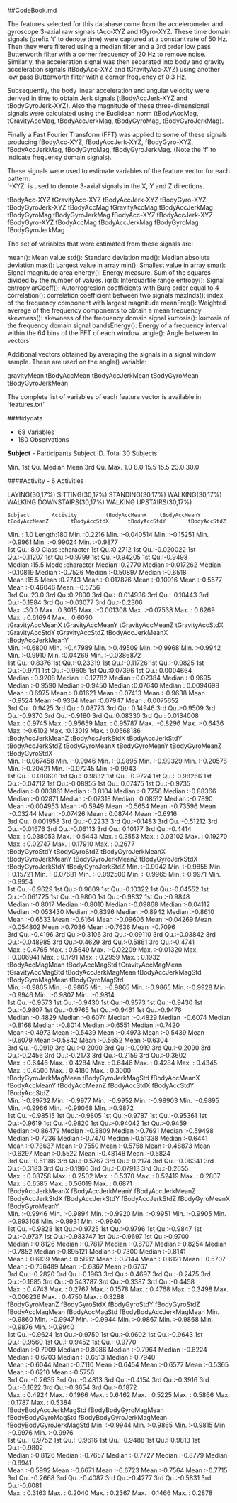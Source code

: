 ##CodeBook.md


The features selected for this database come from the accelerometer and gyroscope 3-axial raw signals tAcc-XYZ and tGyro-XYZ. These time domain signals (prefix 't' to denote time) were captured at a constant rate of 50 Hz. Then they were filtered using a median filter and a 3rd order low pass Butterworth filter with a corner frequency of 20 Hz to remove noise. Similarly, the acceleration signal was then separated into body and gravity acceleration signals (tBodyAcc-XYZ and tGravityAcc-XYZ) using another low pass Butterworth filter with a corner frequency of 0.3 Hz. 

Subsequently, the body linear acceleration and angular velocity were derived in time to obtain Jerk signals (tBodyAccJerk-XYZ and tBodyGyroJerk-XYZ). Also the magnitude of these three-dimensional signals were calculated using the Euclidean norm (tBodyAccMag, tGravityAccMag, tBodyAccJerkMag, tBodyGyroMag, tBodyGyroJerkMag). 

Finally a Fast Fourier Transform (FFT) was applied to some of these signals producing fBodyAcc-XYZ, fBodyAccJerk-XYZ, fBodyGyro-XYZ, fBodyAccJerkMag, fBodyGyroMag, fBodyGyroJerkMag. (Note the 'f' to indicate frequency domain signals). 

These signals were used to estimate variables of the feature vector for each pattern:  
'-XYZ' is used to denote 3-axial signals in the X, Y and Z directions.

tBodyAcc-XYZ
tGravityAcc-XYZ
tBodyAccJerk-XYZ
tBodyGyro-XYZ
tBodyGyroJerk-XYZ
tBodyAccMag
tGravityAccMag
tBodyAccJerkMag
tBodyGyroMag
tBodyGyroJerkMag
fBodyAcc-XYZ
fBodyAccJerk-XYZ
fBodyGyro-XYZ
fBodyAccMag
fBodyAccJerkMag
fBodyGyroMag
fBodyGyroJerkMag

The set of variables that were estimated from these signals are: 

mean(): Mean value
std(): Standard deviation
mad(): Median absolute deviation 
max(): Largest value in array
min(): Smallest value in array
sma(): Signal magnitude area
energy(): Energy measure. Sum of the squares divided by the number of values. 
iqr(): Interquartile range 
entropy(): Signal entropy
arCoeff(): Autorregresion coefficients with Burg order equal to 4
correlation(): correlation coefficient between two signals
maxInds(): index of the frequency component with largest magnitude
meanFreq(): Weighted average of the frequency components to obtain a mean frequency
skewness(): skewness of the frequency domain signal 
kurtosis(): kurtosis of the frequency domain signal 
bandsEnergy(): Energy of a frequency interval within the 64 bins of the FFT of each window.
angle(): Angle between to vectors.

Additional vectors obtained by averaging the signals in a signal window sample. These are used on the angle() variable:

gravityMean
tBodyAccMean
tBodyAccJerkMean
tBodyGyroMean
tBodyGyroJerkMean

The complete list of variables of each feature vector is available in 'features.txt'


###tidydata

* 68 Variables
* 180 Observations

__Subject__ - Participants Subject ID.  Total 30 Subjects

   Min. 1st Qu.  Median    Mean 3rd Qu.    Max. 
    1.0     8.0    15.5    15.5    23.0    30.0  

    
####Activity - 6 Activities

LAYING(30,17%)
SITTING(30,17%)
STANDING(30,17%)
WALKING(30,17%)
WALKING DOWNSTAIRS(30,17%)
WALKING UPSTAIRS(30,17%)

    Subject       Activity         tBodyAccMeanX    tBodyAccMeanY       tBodyAccMeanZ       tBodyAccStdX      tBodyAccStdY       tBodyAccStdZ    
 Min.   : 1.0   Length:180         Min.   :0.2216   Min.   :-0.040514   Min.   :-0.15251   Min.   :-0.9961   Min.   :-0.99024   Min.   :-0.9877  
 1st Qu.: 8.0   Class :character   1st Qu.:0.2712   1st Qu.:-0.020022   1st Qu.:-0.11207   1st Qu.:-0.9799   1st Qu.:-0.94205   1st Qu.:-0.9498  
 Median :15.5   Mode  :character   Median :0.2770   Median :-0.017262   Median :-0.10819   Median :-0.7526   Median :-0.50897   Median :-0.6518  
 Mean   :15.5                      Mean   :0.2743   Mean   :-0.017876   Mean   :-0.10916   Mean   :-0.5577   Mean   :-0.46046   Mean   :-0.5756  
 3rd Qu.:23.0                      3rd Qu.:0.2800   3rd Qu.:-0.014936   3rd Qu.:-0.10443   3rd Qu.:-0.1984   3rd Qu.:-0.03077   3rd Qu.:-0.2306  
 Max.   :30.0                      Max.   :0.3015   Max.   :-0.001308   Max.   :-0.07538   Max.   : 0.6269   Max.   : 0.61694   Max.   : 0.6090  
 tGravityAccMeanX  tGravityAccMeanY   tGravityAccMeanZ   tGravityAccStdX   tGravityAccStdY   tGravityAccStdZ   tBodyAccJerkMeanX tBodyAccJerkMeanY   
 Min.   :-0.6800   Min.   :-0.47989   Min.   :-0.49509   Min.   :-0.9968   Min.   :-0.9942   Min.   :-0.9910   Min.   :0.04269   Min.   :-0.0386872  
 1st Qu.: 0.8376   1st Qu.:-0.23319   1st Qu.:-0.11726   1st Qu.:-0.9825   1st Qu.:-0.9711   1st Qu.:-0.9605   1st Qu.:0.07396   1st Qu.: 0.0004664  
 Median : 0.9208   Median :-0.12782   Median : 0.02384   Median :-0.9695   Median :-0.9590   Median :-0.9450   Median :0.07640   Median : 0.0094698  
 Mean   : 0.6975   Mean   :-0.01621   Mean   : 0.07413   Mean   :-0.9638   Mean   :-0.9524   Mean   :-0.9364   Mean   :0.07947   Mean   : 0.0075652  
 3rd Qu.: 0.9425   3rd Qu.: 0.08773   3rd Qu.: 0.14946   3rd Qu.:-0.9509   3rd Qu.:-0.9370   3rd Qu.:-0.9180   3rd Qu.:0.08330   3rd Qu.: 0.0134008  
 Max.   : 0.9745   Max.   : 0.95659   Max.   : 0.95787   Max.   :-0.8296   Max.   :-0.6436   Max.   :-0.6102   Max.   :0.13019   Max.   : 0.0568186  
 tBodyAccJerkMeanZ   tBodyAccJerkStdX  tBodyAccJerkStdY  tBodyAccJerkStdZ   tBodyGyroMeanX     tBodyGyroMeanY     tBodyGyroMeanZ     tBodyGyroStdX    
 Min.   :-0.067458   Min.   :-0.9946   Min.   :-0.9895   Min.   :-0.99329   Min.   :-0.20578   Min.   :-0.20421   Min.   :-0.07245   Min.   :-0.9943  
 1st Qu.:-0.010601   1st Qu.:-0.9832   1st Qu.:-0.9724   1st Qu.:-0.98266   1st Qu.:-0.04712   1st Qu.:-0.08955   1st Qu.: 0.07475   1st Qu.:-0.9735  
 Median :-0.003861   Median :-0.8104   Median :-0.7756   Median :-0.88366   Median :-0.02871   Median :-0.07318   Median : 0.08512   Median :-0.7890  
 Mean   :-0.004953   Mean   :-0.5949   Mean   :-0.5654   Mean   :-0.73596   Mean   :-0.03244   Mean   :-0.07426   Mean   : 0.08744   Mean   :-0.6916  
 3rd Qu.: 0.001958   3rd Qu.:-0.2233   3rd Qu.:-0.1483   3rd Qu.:-0.51212   3rd Qu.:-0.01676   3rd Qu.:-0.06113   3rd Qu.: 0.10177   3rd Qu.:-0.4414  
 Max.   : 0.038053   Max.   : 0.5443   Max.   : 0.3553   Max.   : 0.03102   Max.   : 0.19270   Max.   : 0.02747   Max.   : 0.17910   Max.   : 0.2677  
 tBodyGyroStdY     tBodyGyroStdZ     tBodyGyroJerkMeanX tBodyGyroJerkMeanY tBodyGyroJerkMeanZ  tBodyGyroJerkStdX tBodyGyroJerkStdY tBodyGyroJerkStdZ
 Min.   :-0.9942   Min.   :-0.9855   Min.   :-0.15721   Min.   :-0.07681   Min.   :-0.092500   Min.   :-0.9965   Min.   :-0.9971   Min.   :-0.9954  
 1st Qu.:-0.9629   1st Qu.:-0.9609   1st Qu.:-0.10322   1st Qu.:-0.04552   1st Qu.:-0.061725   1st Qu.:-0.9800   1st Qu.:-0.9832   1st Qu.:-0.9848  
 Median :-0.8017   Median :-0.8010   Median :-0.09868   Median :-0.04112   Median :-0.053430   Median :-0.8396   Median :-0.8942   Median :-0.8610  
 Mean   :-0.6533   Mean   :-0.6164   Mean   :-0.09606   Mean   :-0.04269   Mean   :-0.054802   Mean   :-0.7036   Mean   :-0.7636   Mean   :-0.7096  
 3rd Qu.:-0.4196   3rd Qu.:-0.3106   3rd Qu.:-0.09110   3rd Qu.:-0.03842   3rd Qu.:-0.048985   3rd Qu.:-0.4629   3rd Qu.:-0.5861   3rd Qu.:-0.4741  
 Max.   : 0.4765   Max.   : 0.5649   Max.   :-0.02209   Max.   :-0.01320   Max.   :-0.006941   Max.   : 0.1791   Max.   : 0.2959   Max.   : 0.1932  
 tBodyAccMagMean   tBodyAccMagStd    tGravityAccMagMean tGravityAccMagStd tBodyAccJerkMagMean tBodyAccJerkMagStd tBodyGyroMagMean  tBodyGyroMagStd  
 Min.   :-0.9865   Min.   :-0.9865   Min.   :-0.9865    Min.   :-0.9865   Min.   :-0.9928     Min.   :-0.9946    Min.   :-0.9807   Min.   :-0.9814  
 1st Qu.:-0.9573   1st Qu.:-0.9430   1st Qu.:-0.9573    1st Qu.:-0.9430   1st Qu.:-0.9807     1st Qu.:-0.9765    1st Qu.:-0.9461   1st Qu.:-0.9476  
 Median :-0.4829   Median :-0.6074   Median :-0.4829    Median :-0.6074   Median :-0.8168     Median :-0.8014    Median :-0.6551   Median :-0.7420  
 Mean   :-0.4973   Mean   :-0.5439   Mean   :-0.4973    Mean   :-0.5439   Mean   :-0.6079     Mean   :-0.5842    Mean   :-0.5652   Mean   :-0.6304  
 3rd Qu.:-0.0919   3rd Qu.:-0.2090   3rd Qu.:-0.0919    3rd Qu.:-0.2090   3rd Qu.:-0.2456     3rd Qu.:-0.2173    3rd Qu.:-0.2159   3rd Qu.:-0.3602  
 Max.   : 0.6446   Max.   : 0.4284   Max.   : 0.6446    Max.   : 0.4284   Max.   : 0.4345     Max.   : 0.4506    Max.   : 0.4180   Max.   : 0.3000  
 tBodyGyroJerkMagMean tBodyGyroJerkMagStd fBodyAccMeanX     fBodyAccMeanY      fBodyAccMeanZ      fBodyAccStdX      fBodyAccStdY       fBodyAccStdZ    
 Min.   :-0.99732     Min.   :-0.9977     Min.   :-0.9952   Min.   :-0.98903   Min.   :-0.9895   Min.   :-0.9966   Min.   :-0.99068   Min.   :-0.9872  
 1st Qu.:-0.98515     1st Qu.:-0.9805     1st Qu.:-0.9787   1st Qu.:-0.95361   1st Qu.:-0.9619   1st Qu.:-0.9820   1st Qu.:-0.94042   1st Qu.:-0.9459  
 Median :-0.86479     Median :-0.8809     Median :-0.7691   Median :-0.59498   Median :-0.7236   Median :-0.7470   Median :-0.51338   Median :-0.6441  
 Mean   :-0.73637     Mean   :-0.7550     Mean   :-0.5758   Mean   :-0.48873   Mean   :-0.6297   Mean   :-0.5522   Mean   :-0.48148   Mean   :-0.5824  
 3rd Qu.:-0.51186     3rd Qu.:-0.5767     3rd Qu.:-0.2174   3rd Qu.:-0.06341   3rd Qu.:-0.3183   3rd Qu.:-0.1966   3rd Qu.:-0.07913   3rd Qu.:-0.2655  
 Max.   : 0.08758     Max.   : 0.2502     Max.   : 0.5370   Max.   : 0.52419   Max.   : 0.2807   Max.   : 0.6585   Max.   : 0.56019   Max.   : 0.6871  
 fBodyAccJerkMeanX fBodyAccJerkMeanY fBodyAccJerkMeanZ fBodyAccJerkStdX  fBodyAccJerkStdY  fBodyAccJerkStdZ    fBodyGyroMeanX    fBodyGyroMeanY   
 Min.   :-0.9946   Min.   :-0.9894   Min.   :-0.9920   Min.   :-0.9951   Min.   :-0.9905   Min.   :-0.993108   Min.   :-0.9931   Min.   :-0.9940  
 1st Qu.:-0.9828   1st Qu.:-0.9725   1st Qu.:-0.9796   1st Qu.:-0.9847   1st Qu.:-0.9737   1st Qu.:-0.983747   1st Qu.:-0.9697   1st Qu.:-0.9700  
 Median :-0.8126   Median :-0.7817   Median :-0.8707   Median :-0.8254   Median :-0.7852   Median :-0.895121   Median :-0.7300   Median :-0.8141  
 Mean   :-0.6139   Mean   :-0.5882   Mean   :-0.7144   Mean   :-0.6121   Mean   :-0.5707   Mean   :-0.756489   Mean   :-0.6367   Mean   :-0.6767  
 3rd Qu.:-0.2820   3rd Qu.:-0.1963   3rd Qu.:-0.4697   3rd Qu.:-0.2475   3rd Qu.:-0.1685   3rd Qu.:-0.543787   3rd Qu.:-0.3387   3rd Qu.:-0.4458  
 Max.   : 0.4743   Max.   : 0.2767   Max.   : 0.1578   Max.   : 0.4768   Max.   : 0.3498   Max.   :-0.006236   Max.   : 0.4750   Max.   : 0.3288  
 fBodyGyroMeanZ    fBodyGyroStdX     fBodyGyroStdY     fBodyGyroStdZ     fBodyAccMagMean   fBodyAccMagStd    fBodyBodyAccJerkMagMean
 Min.   :-0.9860   Min.   :-0.9947   Min.   :-0.9944   Min.   :-0.9867   Min.   :-0.9868   Min.   :-0.9876   Min.   :-0.9940        
 1st Qu.:-0.9624   1st Qu.:-0.9750   1st Qu.:-0.9602   1st Qu.:-0.9643   1st Qu.:-0.9560   1st Qu.:-0.9452   1st Qu.:-0.9770        
 Median :-0.7909   Median :-0.8086   Median :-0.7964   Median :-0.8224   Median :-0.6703   Median :-0.6513   Median :-0.7940        
 Mean   :-0.6044   Mean   :-0.7110   Mean   :-0.6454   Mean   :-0.6577   Mean   :-0.5365   Mean   :-0.6210   Mean   :-0.5756        
 3rd Qu.:-0.2635   3rd Qu.:-0.4813   3rd Qu.:-0.4154   3rd Qu.:-0.3916   3rd Qu.:-0.1622   3rd Qu.:-0.3654   3rd Qu.:-0.1872        
 Max.   : 0.4924   Max.   : 0.1966   Max.   : 0.6462   Max.   : 0.5225   Max.   : 0.5866   Max.   : 0.1787   Max.   : 0.5384        
 fBodyBodyAccJerkMagStd fBodyBodyGyroMagMean fBodyBodyGyroMagStd fBodyBodyGyroJerkMagMean fBodyBodyGyroJerkMagStd
 Min.   :-0.9944        Min.   :-0.9865      Min.   :-0.9815     Min.   :-0.9976          Min.   :-0.9976        
 1st Qu.:-0.9752        1st Qu.:-0.9616      1st Qu.:-0.9488     1st Qu.:-0.9813          1st Qu.:-0.9802        
 Median :-0.8126        Median :-0.7657      Median :-0.7727     Median :-0.8779          Median :-0.8941        
 Mean   :-0.5992        Mean   :-0.6671      Mean   :-0.6723     Mean   :-0.7564          Mean   :-0.7715        
 3rd Qu.:-0.2668        3rd Qu.:-0.4087      3rd Qu.:-0.4277     3rd Qu.:-0.5831          3rd Qu.:-0.6081        
 Max.   : 0.3163        Max.   : 0.2040      Max.   : 0.2367     Max.   : 0.1466          Max.   : 0.2878 

>
